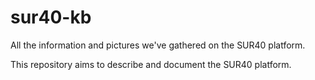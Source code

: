 # sur40-kb
All the information and pictures we've gathered on the SUR40 platform. 


This repository aims to describe and document the SUR40 platform. 
